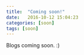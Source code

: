 ```yaml
---
title:  "Coming soon!"
date:   2016-10-12 15:04:23
categories: [soon]
tags: [soon]
---
```



Blogs coming soon. :)